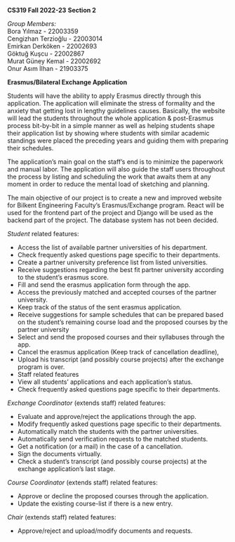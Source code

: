 **CS319 Fall 2022-23**
**Section 2**

*Group Members:*
\
Bora Yılmaz - 22003359\
Cengizhan Terzioğlu - 22003014\
Emirkan Derköken - 22002693\
Göktuğ Kuşcu - 22002867\
Murat Güney Kemal - 22002692\
Onur Asım İlhan - 21903375

**Erasmus/Bilateral Exchange Application**

Students will have the ability to apply Erasmus directly through this application. The application will eliminate the stress of formality and the anxiety that getting lost in lengthy guidelines causes. Basically, the website will lead the students throughout the whole application & post-Erasmus process bit-by-bit in a simple manner as well as helping students shape their application list by showing where students with similar academic standings were placed the preceding years and guiding them with preparing their schedules.

The application’s main goal on the staff’s end is to minimize the paperwork and manual labor. The application will also guide the staff users throughout the process by listing and scheduling the work that awaits them at any moment in order to reduce the mental load of sketching and planning.

The main objective of our project is to create a new and improved website for Bilkent Engineering Faculty’s Erasmus/Exchange program. React will be used for the frontend part of the project and Django will be used as the backend part of the project. The database system has not been decided.

*Student* related features:
- Access the list of available partner universities of his department.
- Check frequently asked questions page specific to their departments.
- Create a partner university preference list from listed universities.
- Receive suggestions regarding the best fit partner university according to the student’s erasmus score.
- Fill and send the erasmus application form through the app.
- Access the previously matched and accepted courses of the partner university.
- Keep track of the status of the sent erasmus application.
- Receive suggestions for sample schedules that can be prepared based on the student’s remaining course load and the proposed courses by the partner university
- Select and send the proposed courses and their syllabuses through the app.
- Cancel the erasmus application (Keep track of cancellation deadline),
- Upload his transcript (and possibly course projects) after the exchange program is over.
- Staff related features
- View all students’ applications and each application’s status.
- Check frequently asked questions page specific to their departments.

*Exchange Coordinator* (extends staff) related features:
- Evaluate and approve/reject the applications through the app.
- Modify frequently asked questions page specific to their departments.
- Automatically match the students with the partner universities.
- Automatically send verification requests to the matched students.
- Get a notification (or a mail) in the case of a cancellation.
- Sign the documents virtually.
- Check a student’s transcript (and possibly course projects) at the exchange application’s last stage.

*Course Coordinator* (extends staff) related features:
- Approve or decline the proposed courses through the application.
- Update the existing course-list if there is a new entry.

*Chair* (extends staff) related features:
- Approve/reject and upload/modify documents and requests.
